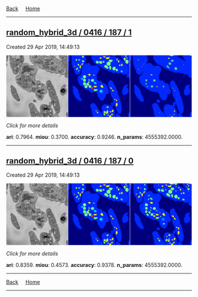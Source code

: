 
[Back](..)&nbsp;&nbsp;&nbsp;&nbsp;&nbsp;[Home](https://leapmanlab.github.io/snapshots)

---

<div class="summary"><a href="1"><h2>random_hybrid_3d / 0416 / 187 / 1</h2></a><p>Created 29 Apr 2019, 14:49:13
</p><a href="1"><img src="1/media/summary.png" align="center"></a><p>
<i>Click for more details</i>
</p></div>

**ari**: 0.7964. **miou**: 0.3700. **accuracy**: 0.9246. **n_params**: 4555392.0000. 

---

<div class="summary"><a href="0"><h2>random_hybrid_3d / 0416 / 187 / 0</h2></a><p>Created 29 Apr 2019, 14:49:13
</p><a href="0"><img src="0/media/summary.png" align="center"></a><p>
<i>Click for more details</i>
</p></div>

**ari**: 0.8359. **miou**: 0.4573. **accuracy**: 0.9378. **n_params**: 4555392.0000. 

---

[Back](..)&nbsp;&nbsp;&nbsp;&nbsp;&nbsp;[Home](https://leapmanlab.github.io/snapshots)

---